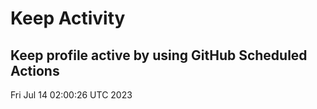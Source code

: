 # Keep Activity 
Keep profile active by using GitHub Scheduled Actions
--- 
Fri Jul 14 02:00:26 UTC 2023
